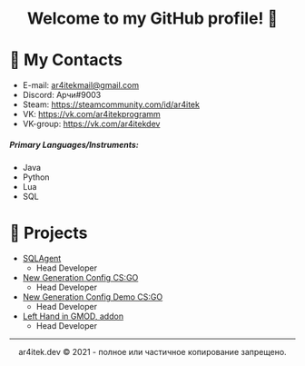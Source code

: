 <h1 align="center"> Welcome to my GitHub profile! 👋 </h1>

# 📖 My Contacts
- E-mail: ar4itekmail@gmail.com
- Discord: Арчи#9003
- Steam: https://steamcommunity.com/id/ar4itek
- VK: https://vk.com/ar4itekprogramm
- VK-group: https://vk.com/ar4itekdev

##### Primary Languages/Instruments:
- Java
- Python
- Lua
- SQL

# 💼 Projects
- [SQLAgent](https://github.com/ar4itekYT/sqlagent)
  - Head Developer
- [New Generation Config CS:GO](https://github.com/ar4itekYT/new-generation-config-cs-go)
  - Head Developer 
- [New Generation Config Demo CS:GO](https://github.com/ar4itekYT/demo-new-generation-config-cs-go)
  - Head Developer 
- [Left Hand in GMOD, addon](https://github.com/ar4itekYT/left-hand-gmod)
  - Head Developer

-----------------------------------------------------
<p align="center">
ar4itek.dev © 2021 - полное или частичное копирование запрещено.
</p>
